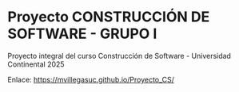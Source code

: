 # Proyecto CONSTRUCCIÓN DE SOFTWARE - GRUPO I
Proyecto integral del curso Construcción de Software - Universidad Continental
2025

Enlace: 
https://mvillegasuc.github.io/Proyecto_CS/
